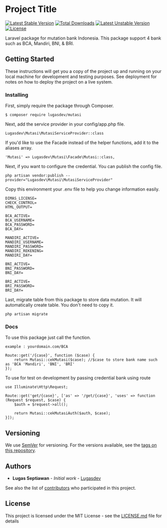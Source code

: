 # Project Title

[![Latest Stable Version](https://poser.pugx.org/lugasdev/mutasi/v/stable)](https://packagist.org/packages/lugasdev/mutasi)
[![Total Downloads](https://poser.pugx.org/lugasdev/mutasi/downloads)](https://packagist.org/packages/lugasdev/mutasi)
[![Latest Unstable Version](https://poser.pugx.org/lugasdev/mutasi/v/unstable)](https://packagist.org/packages/lugasdev/mutasi)
[![License](https://poser.pugx.org/lugasdev/mutasi/license)](https://packagist.org/packages/lugasdev/mutasi)

Laravel package for mutation bank Indonesia. This package support 4 bank such as BCA, Mandiri, BNI, & BRI.

## Getting Started

These instructions will get you a copy of the project up and running on your local machine for development and testing purposes. See deployment for notes on how to deploy the project on a live system.

### Installing

First, simply require the package through Composer.

```
$ composer require lugasdev/mutasi
```

Next, add the service provider in your config/app.php file.

```
Lugasdev\Mutasi\MutasiServiceProvider::class
```

If you'd like to use the Facade instead of the helper functions, add it to the aliases array.

```
'Mutasi' => Lugasdev\Mutasi\Facade\Mutasi::class,
```

Next, if you want to configure the credential. You can publish the config file.

```
php artisan vendor:publish --provider="Lugasdev\Mutasi\MutasiServiceProvider"
```

Copy this environment your .env file to help you change information easily.

```
DIMAS_LICENSE=
CHECK_CONTROL=
HTML_OUTPUT=
        
BCA_ACTIVE=
BCA_USERNAME=
BCA_PASSWORD=
BCA_DAY=
        
MANDIRI_ACTIVE=
MANDIRI_USERNAME=
MANDIRI_PASSWORD=
MANDIRI_REKENING=
MANDIRI_DAY=
        
BNI_ACTIVE=
BNI_PASSWORD=
BNI_DAY=
        
BRI_ACTIVE=
BRI_PASSWORD=
BRI_DAY=
```

Last, migrate table from this package to store data mutation. It will automatically create table. You don't need to copy it.

```
php artisan migrate
```

### Docs

To use this package just call the function.

```
example : yourdomain.com/BCA

Route::get('/{case}', function ($case) {
    return Mutasi::cekMutasi($case); //$case to store bank name such as 'BCA 'Mandiri', 'BNI', 'BRI'
});
```

To use for test on development by passing credential bank using route

```
use Illuminate\Http\Request;

Route::get('get/{case}', ['as' => '/get/{case}', 'uses' => function (Request $request, $case) {
    $auth = $request->all();

    return Mutasi::cekMutasiAuth($auth, $case);
}]);
```

## Versioning

We use [SemVer](http://semver.org/) for versioning. For the versions available, see the [tags on this repository](https://github.com/your/project/tags). 

## Authors

* **Lugas Septiawan** - *Initial work* - [Lugasdev](https://github.com/lugassawan)

See also the list of [contributors](https://github.com/your/project/contributors) who participated in this project.

## License

This project is licensed under the MIT License - see the [LICENSE.md](LICENSE.md) file for details